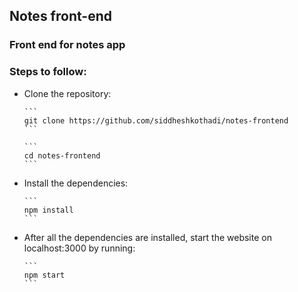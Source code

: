 ## Notes front-end
### Front end for notes app
### Steps to follow:

<ul>
  <li>
    <p>Clone the repository:</p>
    
    ```
    git clone https://github.com/siddheshkothadi/notes-frontend
    ```

    ```
    cd notes-frontend
    ```

  </li>  
  <li>
    <p>Install the dependencies:</p>
    
    ```
    npm install
    ```

  </li>
  <li>
    <p>After all the dependencies are installed, start the website on localhost:3000 by running:</p>
    
    ```
    npm start
    ```

  </li>
</ul>

